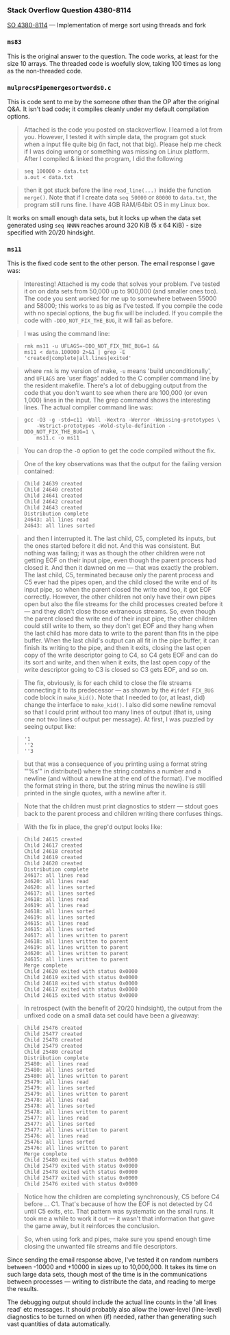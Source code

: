 ### Stack Overflow Question 4380-8114

[SO 4380-8114](http://stackoverflow.com/q/43808114) &mdash;
Implementation of merge sort using threads and fork

### `ms83`

This is the original answer to the question.
The code works, at least for the size 10 arrays.
The threaded code is woefully slow, taking 100 times as long as the
non-threaded code.

### `mulprocsPipemergesortwords0.c`

This is code sent to me by the someone other than the OP after the
original Q&A.
It isn't bad code; it compiles cleanly under my default compilation
options.

> Attached is the code you posted on stackoverflow.
> I learned a lot from you.
> However, I tested it with simple data, the program got stuck when a
> input file quite big (in fact, not that big).
> Please help me check if I was doing wrong or something was missing on
> Linux platform.
> After I compiled & linked the program, I did the following

>     seq 100000 > data.txt
>     a.out < data.txt

> then it got stuck before the line `read_line(...)` inside the function
> `merge()`.
> Note that if I create data `seq 50000` or `80000` to `data.txt`, the
> program still runs fine.
> I have 4GB RAM/64bit OS in my Linux box.

It works on small enough data sets, but it locks up when the data set
generated using `seq NNNN` reaches around 320 KiB (5 x 64 KiB) - size
specified with 20/20 hindsight.

### `ms11`

This is the fixed code sent to the other person.  The email response
I gave was:

> Interesting!
> Attached is my code that solves your problem.
> I've tested it on on data sets from 50,000 up to 900,000 (and smaller
> ones too).
> The code you sent worked for me up to somewhere between 55000 and 58000;
> this works to as big as I've tested.
> If you compile the code with no special options, the bug fix will be
> included.
> If you compile the code with `-DDO_NOT_FIX_THE_BUG`, it will fail as
> before.

> I was using the command line:

>     rmk ms11 -u UFLAGS=-DDO_NOT_FIX_THE_BUG=1 &&
>     ms11 < data.100000 2>&1 | grep -E 'created|complete|all.lines|exited'

> where `rmk` is my version of make, `-u` means 'build unconditionally', and
> `UFLAGS` are 'user flags' added to the C compiler command line by the
> resident makefile.
> There's a lot of debugging output from the code that you don't want to
> see when there are 100,000 (or even 1,000) lines in the input.
> The grep command shows the interesting lines.
> The actual compiler command line was:

>     gcc -O3 -g -std=c11 -Wall -Wextra -Werror -Wmissing-prototypes \
>         -Wstrict-prototypes -Wold-style-definition -DDO_NOT_FIX_THE_BUG=1 \
>         ms11.c -o ms11

> You can drop the `-D` option to get the code compiled without the fix.

> One of the key observations was that the output for the failing version
> contained:

>     Child 24639 created
>     Child 24640 created
>     Child 24641 created
>     Child 24642 created
>     Child 24643 created
>     Distribution complete
>     24643: all lines read
>     24643: all lines sorted

> and then I interrupted it.
> The last child, C5, completed its inputs, but the ones started before it
> did not.
> And this was consistent.
> But nothing was failing; it was as though the other children were not
> getting EOF on their input pipe, even though the parent process had
> closed it.
> And then it dawned on me — that was exactly the problem.
> The last child, C5, terminated because only the parent process and C5
> ever had the pipes open, and the child closed the write end of its input
> pipe, so when the parent closed the write end too, it got EOF correctly.
> However, the other children not only have their own pipes open but also
> the file streams for the child processes created before it — and they
> didn't close those extraneous streams.
> So, even though the parent closed the write end of their input pipe, the
> other children could still write to them, so they don't get EOF and they
> hang when the last child has more data to write to the parent than fits
> in the pipe buffer.
> When the last child's output can all fit in the pipe buffer, it can
> finish its writing to the pipe, and then it exits, closing the last open
> copy of the write descriptor going to C4, so C4 gets EOF and can do its
> sort and write, and then when it exits, the last open copy of the write
> descriptor going to C3 is closed so C3 gets EOF, and so on.

> The fix, obviously, is for each child to close the file streams
> connecting it to its predecessor — as shown by the `#ifdef FIX_BUG`
> code block in `make_kid()`.
> Note that I needed to (or, at least, did) change the interface to
> `make_kid()`.
> I also did some newline removal so that I could print without too many
> lines of output (that is, using one not two lines of output per
> message).
> At first, I was puzzled by seeing output like:

>     '1
>     ''2
>     ''3

> but that was a consequence of you printing using a format string "'%s'"
> in distribute() where the string contains a number and a newline (and
> without a newline at the end of the format).
> I've modified the format string in there, but the string minus the
> newline is still printed in the single quotes, with a newline after it.

> Note that the children must print diagnostics to stderr — stdout goes
> back to the parent process and children writing there confuses things.

> With the fix in place, the grep'd output looks like:

>     Child 24615 created
>     Child 24617 created
>     Child 24618 created
>     Child 24619 created
>     Child 24620 created
>     Distribution complete
>     24617: all lines read
>     24620: all lines read
>     24620: all lines sorted
>     24617: all lines sorted
>     24618: all lines read
>     24619: all lines read
>     24618: all lines sorted
>     24619: all lines sorted
>     24615: all lines read
>     24615: all lines sorted
>     24617: all lines written to parent
>     24618: all lines written to parent
>     24619: all lines written to parent
>     24620: all lines written to parent
>     24615: all lines written to parent
>     Merge complete
>     Child 24620 exited with status 0x0000
>     Child 24619 exited with status 0x0000
>     Child 24618 exited with status 0x0000
>     Child 24617 exited with status 0x0000
>     Child 24615 exited with status 0x0000

> In retrospect (with the benefit of 20/20 hindsight), the output from the
> unfixed code on a small data set could have been a giveaway:

>     Child 25476 created
>     Child 25477 created
>     Child 25478 created
>     Child 25479 created
>     Child 25480 created
>     Distribution complete
>     25480: all lines read
>     25480: all lines sorted
>     25480: all lines written to parent
>     25479: all lines read
>     25479: all lines sorted
>     25479: all lines written to parent
>     25478: all lines read
>     25478: all lines sorted
>     25478: all lines written to parent
>     25477: all lines read
>     25477: all lines sorted
>     25477: all lines written to parent
>     25476: all lines read
>     25476: all lines sorted
>     25476: all lines written to parent
>     Merge complete
>     Child 25480 exited with status 0x0000
>     Child 25479 exited with status 0x0000
>     Child 25478 exited with status 0x0000
>     Child 25477 exited with status 0x0000
>     Child 25476 exited with status 0x0000

> Notice how the children are completing synchronously, C5 before C4
> before … C1.
> That's because of how the EOF is not detected by C4 until C5 exits, etc.
> That pattern was systematic on the small runs.
> It took me a while to work it out — it wasn't that information that
> gave the game away, but it reinforces the conclusion.

> So, when using fork and pipes, make sure you spend enough time closing
> the unwanted file streams and file descriptors.

Since sending the email response above, I've tested it on random numbers
between -10000 and +10000 in sizes up to 10,000,000.  It takes its time
on such large data sets, though most of the time is in the
communications between processes — writing to distribute the data, and
reading to merge the results.

The debugging output should include the actual line counts in the 'all
lines read' etc messages.
It should probably also allow the lower-level (line-level) diagnostics
to be turned on when (if) needed, rather than generating such vast
quantities of data automatically.

